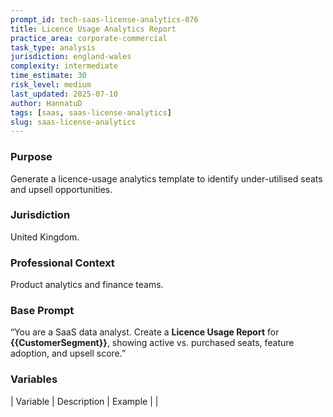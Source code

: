 ```yaml
---
prompt_id: tech-saas-license-analytics-076
title: Licence Usage Analytics Report
practice_area: corporate-commercial
task_type: analysis
jurisdiction: england-wales
complexity: intermediate
time_estimate: 30
risk_level: medium
last_updated: 2025-07-10
author: HannatuD
tags: [saas, saas-license-analytics]
slug: saas-license-analytics
---
```


### Purpose  
Generate a licence-usage analytics template to identify under-utilised seats and upsell opportunities.

### Jurisdiction  
United Kingdom.

### Professional Context  
Product analytics and finance teams.

### Base Prompt  
“You are a SaaS data analyst. Create a **Licence Usage Report** for **{{CustomerSegment}}**, showing active vs. purchased seats, feature adoption, and upsell score.”

### Variables  
| Variable | Description | Example |
|
